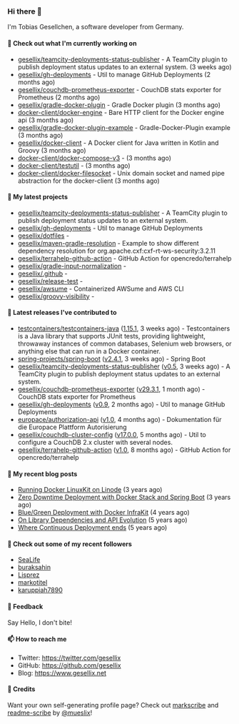 ### Hi there 👋

I'm Tobias Gesellchen, a software developer from Germany.

#### 👷 Check out what I'm currently working on

- [gesellix/teamcity-deployments-status-publisher](https://github.com/gesellix/teamcity-deployments-status-publisher) - A TeamCity plugin to publish deployment status updates to an external system. (3 weeks ago)
- [gesellix/gh-deployments](https://github.com/gesellix/gh-deployments) - Util to manage GitHub Deployments (2 months ago)
- [gesellix/couchdb-prometheus-exporter](https://github.com/gesellix/couchdb-prometheus-exporter) - CouchDB stats exporter for Prometheus (2 months ago)
- [gesellix/gradle-docker-plugin](https://github.com/gesellix/gradle-docker-plugin) - Gradle Docker plugin (3 months ago)
- [docker-client/docker-engine](https://github.com/docker-client/docker-engine) - Bare HTTP client for the Docker engine api (3 months ago)
- [gesellix/gradle-docker-plugin-example](https://github.com/gesellix/gradle-docker-plugin-example) - Gradle-Docker-Plugin example (3 months ago)
- [gesellix/docker-client](https://github.com/gesellix/docker-client) - A Docker client for Java written in Kotlin and Groovy (3 months ago)
- [docker-client/docker-compose-v3](https://github.com/docker-client/docker-compose-v3) -  (3 months ago)
- [docker-client/testutil](https://github.com/docker-client/testutil) -  (3 months ago)
- [docker-client/docker-filesocket](https://github.com/docker-client/docker-filesocket) - Unix domain socket and named pipe abstraction for the docker-client (3 months ago)

#### 🌱 My latest projects

- [gesellix/teamcity-deployments-status-publisher](https://github.com/gesellix/teamcity-deployments-status-publisher) - A TeamCity plugin to publish deployment status updates to an external system.
- [gesellix/gh-deployments](https://github.com/gesellix/gh-deployments) - Util to manage GitHub Deployments
- [gesellix/dotfiles](https://github.com/gesellix/dotfiles) - 
- [gesellix/maven-gradle-resolution](https://github.com/gesellix/maven-gradle-resolution) - Example to show different dependency resolution for org.apache.cxf:cxf-rt-ws-security:3.2.11
- [gesellix/terrahelp-github-action](https://github.com/gesellix/terrahelp-github-action) - GitHub Action for opencredo/terrahelp
- [gesellix/gradle-input-normalization](https://github.com/gesellix/gradle-input-normalization) - 
- [gesellix/.github](https://github.com/gesellix/.github) - 
- [gesellix/release-test](https://github.com/gesellix/release-test) - 
- [gesellix/awsume](https://github.com/gesellix/awsume) - Containerized AWSume and AWS CLI
- [gesellix/groovy-visibility](https://github.com/gesellix/groovy-visibility) - 

#### 🔭 Latest releases I've contributed to

- [testcontainers/testcontainers-java](https://github.com/testcontainers/testcontainers-java) ([1.15.1](https://github.com/testcontainers/testcontainers-java/releases/tag/1.15.1), 3 weeks ago) - Testcontainers is a Java library that supports JUnit tests, providing lightweight, throwaway instances of common databases, Selenium web browsers, or anything else that can run in a Docker container.
- [spring-projects/spring-boot](https://github.com/spring-projects/spring-boot) ([v2.4.1](https://github.com/spring-projects/spring-boot/releases/tag/v2.4.1), 3 weeks ago) - Spring Boot
- [gesellix/teamcity-deployments-status-publisher](https://github.com/gesellix/teamcity-deployments-status-publisher) ([v0.5](https://github.com/gesellix/teamcity-deployments-status-publisher/releases/tag/v0.5), 3 weeks ago) - A TeamCity plugin to publish deployment status updates to an external system.
- [gesellix/couchdb-prometheus-exporter](https://github.com/gesellix/couchdb-prometheus-exporter) ([v29.3.1](https://github.com/gesellix/couchdb-prometheus-exporter/releases/tag/v29.3.1), 1 month ago) - CouchDB stats exporter for Prometheus
- [gesellix/gh-deployments](https://github.com/gesellix/gh-deployments) ([v0.9](https://github.com/gesellix/gh-deployments/releases/tag/v0.9), 2 months ago) - Util to manage GitHub Deployments
- [europace/authorization-api](https://github.com/europace/authorization-api) ([v1.0](https://github.com/europace/authorization-api/releases/tag/v1.0), 4 months ago) - Dokumentation für die Europace Plattform Autorisierung
- [gesellix/couchdb-cluster-config](https://github.com/gesellix/couchdb-cluster-config) ([v17.0.0](https://github.com/gesellix/couchdb-cluster-config/releases/tag/v17.0.0), 5 months ago) - Util to configure a CouchDB 2.x cluster with several nodes.
- [gesellix/terrahelp-github-action](https://github.com/gesellix/terrahelp-github-action) ([v1.0](https://github.com/gesellix/terrahelp-github-action/releases/tag/v1.0), 8 months ago) - GitHub Action for opencredo/terrahelp

#### 📜 My recent blog posts

- [Running Docker LinuxKit on Linode](https://www.gesellix.net/post/running-docker-linuxkit-on-linode/) (3 years ago)
- [Zero Downtime Deployment with Docker Stack and Spring Boot](https://www.gesellix.net/post/zero-downtime-deployment-with-docker-stack-and-spring-boot/) (3 years ago)
- [Blue/Green Deployment with Docker InfraKit](https://www.gesellix.net/post/blue-green-deployment-with-docker-infrakit/) (4 years ago)
- [On Library Dependencies and API Evolution](https://www.gesellix.net/post/choosing-a-library/) (5 years ago)
- [Where Continuous Deployment ends](https://www.gesellix.net/post/where-continuous-deployment-ends/) (5 years ago)



#### 👯 Check out some of my recent followers

- [SeaLife](https://github.com/SeaLife)
- [buraksahin](https://github.com/buraksahin)
- [Lisprez](https://github.com/Lisprez)
- [markotitel](https://github.com/markotitel)
- [karuppiah7890](https://github.com/karuppiah7890)

#### 💬 Feedback

Say Hello, I don't bite!

#### 📫 How to reach me

- Twitter: https://twitter.com/gesellix
- GitHub: https://github.com/gesellix
- Blog: https://www.gesellix.net

#### 🙇 Credits

Want your own self-generating profile page? Check out [markscribe](https://github.com/muesli/markscribe)
and [readme-scribe](https://github.com/muesli/readme-scribe) by [@mueslix](https://twitter.com/mueslix)!

